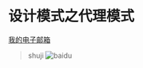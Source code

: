 # 设计模式之代理模式
[我的电子邮箱](yindajies@163.com  "")
> shuji
  ![baidu](http://image.baidu.com/search/detail?ct=503316480&z=0&ipn=false&word=%E5%9B%BE%E7%89%87%20%E7%BE%8E%E5%A5%B3&step_word=&hs=0&pn=1&spn=0&di=161338766820&pi=0&rn=1&tn=baiduimagedetail&is=0%2C0&istype=2&ie=utf-8&oe=utf-8&in=24401&cl=2&lm=-1&st=-1&cs=2245363424%2C2283929512&os=1902480799%2C3765976042&simid=0%2C0&adpicid=0&lpn=0&ln=1998&fr=ala&fmq=1402900904181_R&fm=&ic=0&s=&se=1&sme=&tab=&width=&height=&face=0&ist=&jit=&cg=girl&bdtype=0&oriquery=&objurl=http%3A%2F%2Fi0.topit.me%2F0%2F2c%2F41%2F1121226406d72412c0o.jpg&fromurl=ippr_z2C%24qAzdH3FAzdH3Fooo_z%26e3Bp5rtp_z%26e3B4jAzdH3Ftpj4AzdH3Fn00b8abl&gsm=0)
